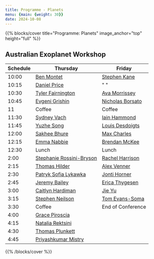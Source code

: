 ```yaml
---
title: Programme - Planets
menu: {main: {weight: 30}}
date: 2024-10-08
---
```


{{% blocks/cover title="Programme: Planets" image_anchor="top" height="full" %}}

## Australian Exoplanet Workshop

| Schedule | Thursday | Friday |
| -------- | ---------------- | ---------------- |
| 10:00 | [Ben Montet](speakers/ben-montet/_index.md) | [Stephen Kane](speakers/stephen-kane/_index.md) |
| 10:15 | [Daniel Price](speakers/daniel-price/_index.md) | " "  |
| 10:30 | [Tyler Fairnington](speakers/tyler-fairnington/_index.md) | [Ava Morrissey](speakers/ava-morrissey/_index.md)  |
| 10:45 | [Evgeni Grishin](speakers/evgeni-grishin/_index.md) | [Nicholas Borsato](speakers/nicholas-borsato/_index.md) |
| 11 | Coffee | Coffee |
| 11:30 | [Sydney Vach](speakers/sydney-vach/_index.md) | [Iain Hammond](speakers/iain-hammond/_index.md) |
| 11:45 | [Yuzhe Song](speakers/yuzhe-song/_index.md) | [Louis Desdoigts](speakers/louis-desdoigts/_index.md) |
| 12:00 | [Sakhee Bhure](speakers/sakhee-bhure/_index.md) | [Max Charles](speakers/max-charles/_index.md) |
| 12:15 | [Emma Nabbie](speakers/emma-nabbie/_index.md) | [Brendan McKee](speakers/brendan-mckee/_index.md) |
| 12:30 | Lunch | Lunch |
| 2:00 | [Stephanie Rossini-Bryson](speakers/stephanie-rossini-bryson/_index.md) | [Rachel Harrison](speakers/rachel-harrison/_index.md)  |
| 2:15 | [Thomas Hilder](speakers/thomas-hilder/_index.md) | [Alex Venner](speakers/alex-venner/_index.md) |
| 2:30 | [Patryk Sofia Lykawka](speakers/patryk-sofia-lykawka/_index.md) | [Jonti Horner](speakers/jonti-horner/_index.md) |
| 2:45 | [Jeremy Bailey](speakers/jeremy-bailey/_index.md) | [Erica Thygesen](speakers/erica-thygesen/_index.md) |
| 3:00 | [Caitlyn Hardiman](speakers/caitlyn-hardiman/_index.md) | [Jie Yu](speakers/jie-yu/_index.md)  |
| 3:15 | [Stephen Neilson](speakers/stephen-neilson/_index.md) | [Tom Evans-Soma](speakers/tom-evans-soma/_index.md) |
| 3:30 | Coffee | End of Conference |
| 4:00 | [Grace Piroscia](speakers/grace-piroscia/_index.md) | |
| 4:15 | [Natalia Rektsini](speakers/natalia-rektsini/_index.md)  |  |
| 4:30 | [Thomas Plunkett](speakers/thomas-plunkett/_index.md) |  |
| 4:45 | [Priyashkumar Mistry](speakers/priyashkumar-mistry/_index.md) |  |
{{% /blocks/cover %}}
